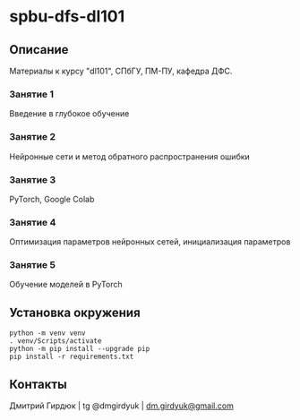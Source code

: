# spbu-dfs-dl101


## Описание
Материалы к курсу "dl101", СПбГУ, ПМ-ПУ, кафедра ДФС.


### Занятие 1
Введение в глубокое обучение


### Занятие 2
Нейронные сети и метод обратного распространения ошибки


### Занятие 3
PyTorch, Google Colab


### Занятие 4
Оптимизация параметров нейронных сетей, инициализация параметров


### Занятие 5
Обучение моделей в PyTorch


## Установка окружения
```console
python -m venv venv
. venv/Scripts/activate
python -m pip install --upgrade pip 
pip install -r requirements.txt
```


## Контакты
Дмитрий Гирдюк | tg @dmgirdyuk | <dm.girdyuk@gmail.com>
